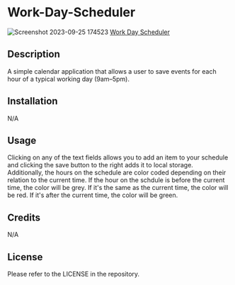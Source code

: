 # Work-Day-Scheduler
![Screenshot 2023-09-25 174523](https://github.com/ThirstyWombat/Work-Day-Scheduler/assets/122827259/f5a758dc-7e0f-4836-8bc6-055e8d96d196)
<a href="https://thirstywombat.github.io/Work-Day-Scheduler/">Work Day Scheduler</a>

## Description

A simple calendar application that allows a user to save events for each hour of a typical working day (9am–5pm).

## Installation

N/A

## Usage

Clicking on any of the text fields allows you to add an item to your schedule and clicking the save button to the right adds it to local storage. Additionally, the hours on the schedule are color coded depending on their relation to the current time. If the hour on the schdule is before the current time, the color will be grey. If it's the same as the current time, the color will be red. If it's after the current time, the color will be green.

## Credits

N/A

## License

Please refer to the LICENSE in the repository.
